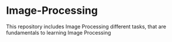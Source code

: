 # Image-Processing
This repository includes Image Processing different tasks, that are fundamentals to learning Image Processing
